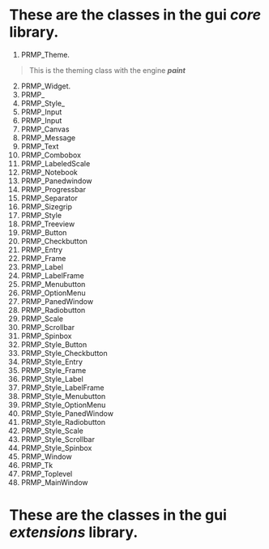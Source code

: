 # These are the classes in the gui _**core**_ library.
1. PRMP_Theme.
> This is the theming class with the engine _**paint**_
2. PRMP_Widget.
3. PRMP_
4. PRMP_Style_
5. PRMP_Input
6. PRMP_Input
7. PRMP_Canvas
8. PRMP_Message
9. PRMP_Text
10. PRMP_Combobox
11. PRMP_LabeledScale
12. PRMP_Notebook
13. PRMP_Panedwindow
14. PRMP_Progressbar
15. PRMP_Separator
16. PRMP_Sizegrip
17. PRMP_Style
18. PRMP_Treeview
19. PRMP_Button
20. PRMP_Checkbutton
21. PRMP_Entry
22. PRMP_Frame
23. PRMP_Label
24. PRMP_LabelFrame
25. PRMP_Menubutton
26. PRMP_OptionMenu
27. PRMP_PanedWindow
28. PRMP_Radiobutton
29. PRMP_Scale
30. PRMP_Scrollbar
31. PRMP_Spinbox
32. PRMP_Style_Button
33. PRMP_Style_Checkbutton
34. PRMP_Style_Entry
35. PRMP_Style_Frame
36. PRMP_Style_Label
37. PRMP_Style_LabelFrame
38. PRMP_Style_Menubutton
39. PRMP_Style_OptionMenu
40. PRMP_Style_PanedWindow
41. PRMP_Style_Radiobutton
42. PRMP_Style_Scale
43. PRMP_Style_Scrollbar
44. PRMP_Style_Spinbox
45. PRMP_Window
46. PRMP_Tk
47. PRMP_Toplevel
48. PRMP_MainWindow



# These are the classes in the gui _**extensions**_ library.







